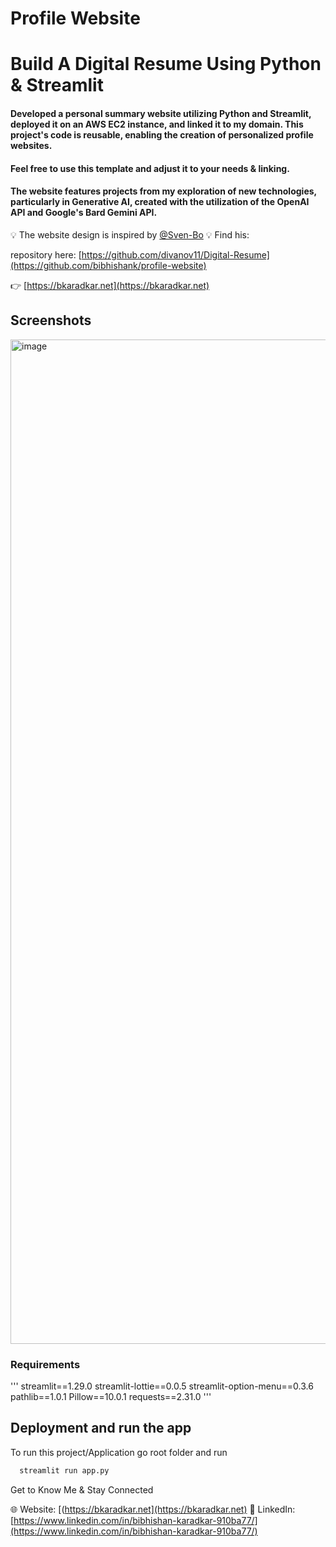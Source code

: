 # Profile Website 

# Build A Digital Resume Using Python & Streamlit

#### Developed a personal summary website utilizing Python and Streamlit, deployed it on an AWS EC2 instance, and linked it to my domain. This project's code is reusable, enabling the creation of personalized profile websites.
#### Feel free to use this template and adjust it to your needs & linking.
#### The website features projects from my exploration of new technologies, particularly in Generative AI, created with the utilization of the OpenAI API and Google's Bard Gemini API.


💡 The website design is inspired by [@Sven-Bo](https://github.com/Sven-Bo) 💡 
Find his:

repository here: [https://github.com/divanov11/Digital-Resume](https://github.com/bibhishank/profile-website)

👉 [https://bkaradkar.net](https://bkaradkar.net)

## Screenshots
<img width="1607" alt="image" src="https://github.com/bibhishank/profile-website/assets/45320951/7bf5d968-90e2-4820-bb64-453403e75740">


### Requirements
'''
streamlit==1.29.0 
streamlit-lottie==0.0.5
streamlit-option-menu==0.3.6
pathlib==1.0.1
Pillow==10.0.1
requests==2.31.0
'''


## Deployment and run the app
To run this project/Application go root folder and run
```bash
  streamlit run app.py
```

Get to Know Me & Stay Connected

🌐 Website: [(https://bkaradkar.net](https://bkaradkar.net)
💼 LinkedIn: [https://www.linkedin.com/in/bibhishan-karadkar-910ba77/](https://www.linkedin.com/in/bibhishan-karadkar-910ba77/)
